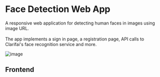 # Face Detection Web App
A responsive web application for detecting human faces in images using image URL. <br /><br />
The app implements a sign in page, a registration page, API calls to Clarifai's face recognition service and more.

![image](https://user-images.githubusercontent.com/109988719/203296919-621bc583-06a5-41b7-811b-ac72b11fd0ea.png)


## Frontend 
